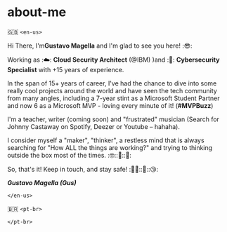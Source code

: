 # about-me

🇬🇧 `<en-us>`

Hi There, I'm**Gustavo Magella** and I'm glad to see you here! :😎:

Working as :☁️: **Cloud Security Architect** (@IBM) )and :🔐: **Cybersecurity Specialist** with +15 years of experience.

In the span of 15+ years of career, I've had the chance to dive into some really cool projects around the world and have seen the tech community from many angles, including a 7-year stint as a Microsoft Student Partner and now 6 as a Microsoft MVP - loving every minute of it! (**#MVPBuzz**)

I'm a teacher, writer (coming soon) and "frustrated" musician (Search for Johnny Castaway on Spotify, Deezer or Youtube – hahaha).

I consider myself a "maker", "thinker", a restless mind that is always searching for "How ALL the things are working?" and trying to thinking outside the box most of the times. :🤓::🤯::🤩:

So, that's it! Keep in touch, and stay safe! :🤟🏼::🌹::😘:

**_Gustavo Magella (Gus)_**

`</en-us>`

🇧🇷 `<pt-br>`

`</pt-br>`
